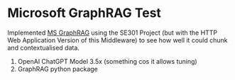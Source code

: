 # Microsoft GraphRAG Test
Implemented [MS GraphRAG](https://microsoft.github.io/graphrag/) using the SE301 Project (but with the HTTP Web Application Version of this Middleware) to see how well it could chunk and contextualised data.

1. OpenAI ChatGPT Model 3.5x (something cos it allows tuning)
2. GraphRAG python package
